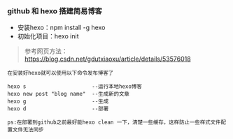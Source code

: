 ### github 和 hexo 搭建简易博客

- 安装hexo：npm install -g hexo
- 初始化项目：hexo init

>参考网页方法：https://blog.csdn.net/gdutxiaoxu/article/details/53576018

    在安装好hexo就可以使用以下命令发布博客了
    
    hexo s                     --运行本地hexo博客
    hexo new post "blog name"  --生成新的文章
    hexo g                     --生成
    hexo d                     --部署
    
    ps:在部署到github之前最好能hexo clean 一下，清楚一些缓存，这样防止一些样式文件配置文件无法同步